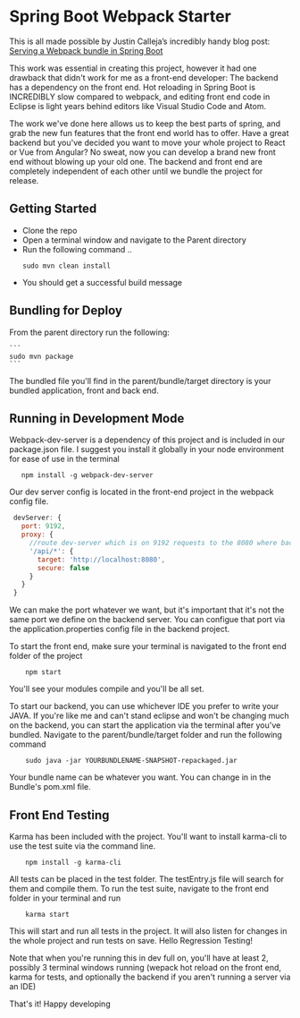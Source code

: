 # Spring Boot Webpack Starter

This is all made possible by Justin Calleja’s incredibly handy blog post: [Serving a Webpack bundle in Spring Boot](http://justincalleja.com/2016/04/17/serving-a-webpack-bundle-in-spring-boot/)

This work was essential in creating this project, however it had one drawback that didn't work for me as a front-end developer: The backend has a dependency on the front end. Hot reloading in Spring Boot is INCREDIBLY slow compared to webpack, and editing front end code in Eclipse is light years behind editors like Visual Studio Code and Atom.  

The work we've done here allows us to keep the best parts of spring, and grab the new fun features that the front end world has to offer. Have a great backend but you've decided you want to move your whole project to React or Vue from Angular? No sweat, now you can develop a brand new front end without blowing up your old one. The backend and front end are completely independent of each other until we bundle the project for release.

## Getting Started

* Clone the repo
* Open a terminal window and navigate to the Parent directory
* Run the following command
.. 
    ```
    sudo mvn clean install
    ```
* You should get a successful build message

## Bundling for Deploy

From the parent directory run the following:

    ```
    sudo mvn package
    ```
The bundled file you'll find in the parent/bundle/target directory is your bundled application, front and back end. 

## Running in Development Mode

Webpack-dev-server is a dependency of this project and is included in our package.json file. I suggest you install it globally in your node environment for ease of use in the terminal

 ```
    npm install -g webpack-dev-server
 ```

 Our dev server config is located in the front-end project in the webpack config file. 

 ``` javascript
  devServer: {
    port: 9192,
    proxy: {
      //route dev-server which is on 9192 requests to the 8080 where backend server runs
      '/api/*': {
        target: 'http://localhost:8080',
        secure: false
      }
    }
  }
```
We can make the port whatever we want, but it's important that it's not the same port we define on the backend server. You can configue that port via the application.properties config file in the backend project.

To start the front end, make sure your terminal is navigated to the front end folder of the project

```
    npm start
```

You'll see your modules compile and you'll be all set.

To start our backend, you can use whichever IDE you prefer to write your JAVA. If you're like me and can't stand eclipse and won't be changing much on the backend, you can start the application via the terminal after you've bundled. Navigate to the parent/bundle/target folder and run the following command

```
    sudo java -jar YOURBUNDLENAME-SNAPSHOT-repackaged.jar
```

Your bundle name can be whatever you want. You can change in in the Bundle's pom.xml file. 

## Front End Testing

Karma has been included with the project. You'll want to install karma-cli to use the test suite via the command line.
```
    npm install -g karma-cli
```

 All tests can be placed in the test folder. The testEntry.js file will search for them and compile them. To run the test suite, navigate to the front end folder in your terminal and run 
```
    karma start
```
This will start and run all tests in the project. It will also listen for changes in the whole project and run tests on save. Hello Regression Testing!

Note that when you're running this in dev full on, you'll have at least 2, possibly 3 terminal windows running (wepack hot reload on the front end, karma for tests, and optionally the backend if you aren't running a server via an IDE)


That's it! Happy developing